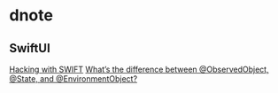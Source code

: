 # dnote

## SwiftUI

[Hacking with SWIFT](https://www.hackingwithswift.com/)
[What’s the difference between @ObservedObject, @State, and @EnvironmentObject?](https://www.hackingwithswift.com/quick-start/swiftui/whats-the-difference-between-observedobject-state-and-environmentobject)
